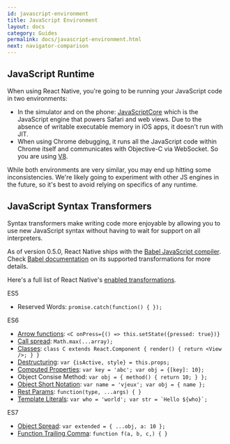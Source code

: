 ```yaml
---
id: javascript-environment
title: JavaScript Environment
layout: docs
category: Guides
permalink: docs/javascript-environment.html
next: navigator-comparison
---
```


## JavaScript Runtime

When using React Native, you're going to be running your JavaScript code in two environments:

* In the simulator and on the phone: [JavaScriptCore](http://trac.webkit.org/wiki/JavaScriptCore) which is the JavaScript engine that powers Safari and web views. Due to the absence of writable executable memory in iOS apps, it doesn't run with JIT.
* When using Chrome debugging, it runs all the JavaScript code within Chrome itself and communicates with Objective-C via WebSocket. So you are using [V8](https://code.google.com/p/v8/).

While both environments are very similar, you may end up hitting some inconsistencies. We're likely going to experiment with other JS engines in the future, so it's best to avoid relying on specifics of any runtime.


## JavaScript Syntax Transformers

Syntax transformers make writing code more enjoyable by allowing you to use new JavaScript syntax without having to wait for support on all interpreters.

As of version 0.5.0, React Native ships with the [Babel JavaScript compiler](https://babeljs.io). Check [Babel documentation](http://babeljs.io/docs/advanced/transformers/) on its supported transformations for more details.

Here's a full list of React Native's [enabled transformations](https://github.com/facebook/react-native/blob/master/packager/transformer.js#L21).

ES5

* Reserved Words: `promise.catch(function() { });`

ES6

* [Arrow functions](http://babeljs.io/docs/learn-es2015/#arrows): `<C onPress={() => this.setState({pressed: true})}`
* [Call spread](http://babeljs.io/docs/learn-es2015/#default-rest-spread): `Math.max(...array);`
* [Classes](http://babeljs.io/docs/learn-es2015/#classes): `class C extends React.Component { render() { return <View />; } }`
* [Destructuring](http://babeljs.io/docs/learn-es2015/#destructuring): `var {isActive, style} = this.props;`
* [Computed Properties](http://babeljs.io/docs/learn-es2015/#enhanced-object-literals): `var key = 'abc'; var obj = {[key]: 10};`
* Object Consise Method: `var obj = { method() { return 10; } };`
* [Object Short Notation](http://babeljs.io/docs/learn-es2015/#enhanced-object-literals): `var name = 'vjeux'; var obj = { name };`
* [Rest Params](https://github.com/sebmarkbage/ecmascript-rest-spread): `function(type, ...args) { }`
* [Template Literals](http://babeljs.io/docs/learn-es2015/#template-strings): ``var who = 'world'; var str = `Hello ${who}`;``

ES7

* [Object Spread](https://github.com/sebmarkbage/ecmascript-rest-spread): `var extended = { ...obj, a: 10 };`
* [Function Trailing Comma](https://github.com/jeffmo/es-trailing-function-commas): `function f(a, b, c,) { }`
